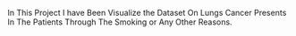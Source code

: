 In This Project I have Been Visualize the Dataset On Lungs Cancer Presents In The Patients Through The Smoking or Any Other Reasons.
